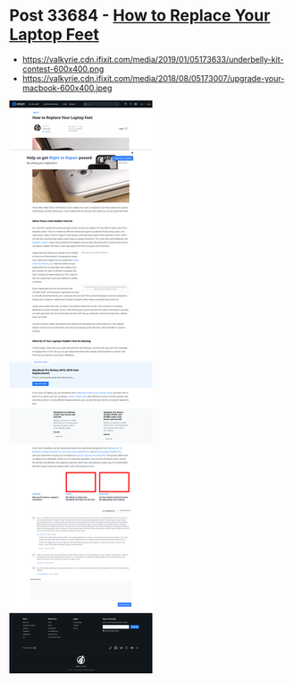 # Post 33684 - [How to Replace Your Laptop Feet](https://www.ifixit.com/News/33684/how-to-replace-your-laptop-feet)

- https://valkyrie.cdn.ifixit.com/media/2019/01/05173633/underbelly-kit-contest-600x400.png
- https://valkyrie.cdn.ifixit.com/media/2018/08/05173007/upgrade-your-macbook-600x400.jpeg

![screencap](screenshots/b8a668ed-37ea-430a-8063-8f1282af34b9.png)
